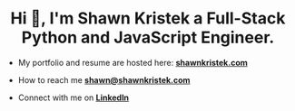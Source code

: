 <h1 align="center">Hi 👋, I'm Shawn Kristek a Full-Stack Python and JavaScript Engineer.</h1>

- My portfolio and resume are hosted here: **[shawnkristek.com](shawnkristek.com)**

- How to reach me **shawn@shawnkristek.com**

- Connect with me on **[LinkedIn](https://www.linkedin.com/in/shawnkristek)**
